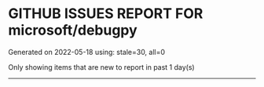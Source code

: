 
# GITHUB ISSUES REPORT FOR microsoft/debugpy


Generated on 2022-05-18 using: stale=30, all=0


Only showing items that are new to report in past 1 day(s)


---
